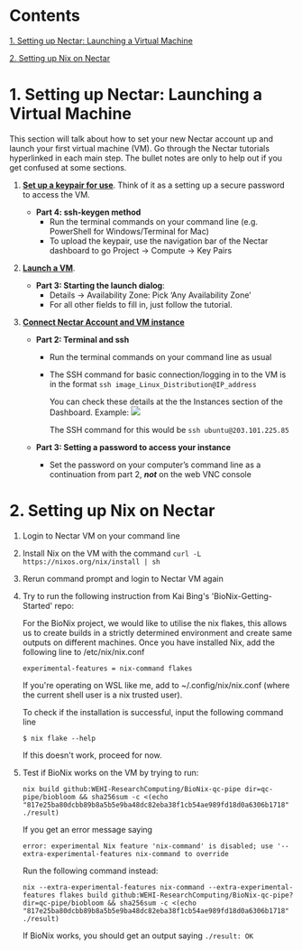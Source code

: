# Contents

[1. Setting up Nectar: Launching a Virtual Machine](#1-setting-up-nectar-launching-a-virtual-machine)

[2. Setting up Nix on Nectar](#2-setting-up-nix-on-nectar)

# 1. Setting up Nectar: Launching a Virtual Machine

This section will talk about how to set your new Nectar account up and launch your first virtual machine (VM). Go through the Nectar tutorials hyperlinked in each main step. The bullet notes are only to help out if you get confused at some sections.

1. [**Set up a keypair for use**](https://tutorials.rc.nectar.org.au/keypairs/01-overview). Think of it as a setting up a secure password to access the VM.
    - **Part 4: ssh-keygen method**
        - Run the terminal commands on your command line (e.g. PowerShell for Windows/Terminal for Mac)
        - To upload the keypair, use the navigation bar of the Nectar dashboard to go Project → Compute → Key Pairs

2. [**Launch a VM**](https://tutorials.rc.nectar.org.au/launching-virtual-machines/01-overview). 
    - **Part 3: Starting the launch dialog**:
        - Details → Availability Zone: Pick ‘Any Availability Zone’
        - For all other fields to fill in, just follow the tutorial.

3. [**Connect Nectar Account and VM instance**](https://tutorials.rc.nectar.org.au/connecting/01-overview)
    - **Part 2: Terminal and ssh**
        - Run the terminal commands on your command line as usual
        - The SSH command for basic connection/logging in to the VM is in the format `ssh image_Linux_Distribution@IP_address`
            
            You can check these details at the the Instances section of the Dashboard. Example:
            ![](https://hackmd.io/_uploads/HJWPGQnY3.png)

            The SSH command for this would be `ssh ubuntu@203.101.225.85`
            
    - **Part 3: Setting a password to access your instance**
        - Set the password on your computer’s command line as a continuation from part 2, ***not*** on the web VNC console

# 2. Setting up Nix on Nectar

1. Login to Nectar VM on your command line
2. Install Nix on the VM with the command `curl -L https://nixos.org/nix/install | sh`
3. Rerun command prompt and login to Nectar VM again
4. Try to run the following instruction from Kai Bing's 'BioNix-Getting-Started' repo:

    For the BioNix project, we would like to utilise the nix flakes, this allows us to create builds in a strictly determined environment and create same outputs on different machines. Once you have installed Nix, add the following line to /etc/nix/nix.conf

    `experimental-features = nix-command flakes`
    
    If you're operating on WSL like me, add to ~/.config/nix/nix.conf (where the current shell user is a nix trusted user).
    
    To check if the installation is successful, input the following command line
    
    `$ nix flake --help`
    
    If this doesn't work, proceed for now.
5. Test if BioNix works on the VM by trying to run:

    ```console
    nix build github:WEHI-ResearchComputing/BioNix-qc-pipe dir=qc-pipe/biobloom && sha256sum -c <(echo "817e25ba80dcbb89b8a5b5e9ba48dc82eba38f1cb54ae989fd18d0a6306b1718" ./result)
    ```

    If you get an error message saying

    ```console
    error: experimental Nix feature 'nix-command' is disabled; use '--extra-experimental-features nix-command to override
    ```
    
    Run the following command instead:
    
    ```console
    nix --extra-experimental-features nix-command --extra-experimental-features flakes build github:WEHI-ResearchComputing/BioNix-qc-pipe?dir=qc-pipe/biobloom && sha256sum -c <(echo "817e25ba80dcbb89b8a5b5e9ba48dc82eba38f1cb54ae989fd18d0a6306b1718" ./result)
    ```

    If BioNix works, you should get an output saying `./result: OK`
